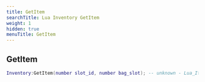 ```yaml
---
title: GetItem
searchTitle: Lua Inventory GetItem
weight: 1
hidden: true
menuTitle: GetItem
---
```

## GetItem
```lua
Inventory:GetItem(number slot_id, number bag_slot); -- unknown - Lua_ItemInst
```